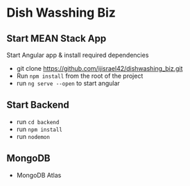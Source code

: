 # Dish Wasshing Biz

## Start MEAN Stack App
Start Angular app & install required dependencies

- git clone https://github.com/ijisrael42/dishwashing_biz.git
- Run `npm install` from the root of the project
- run `ng serve --open` to start angular 

## Start Backend
- run `cd backend`
- run `npm install`
- run `nodemon` 

## MongoDB 
- MongoDB Atlas
